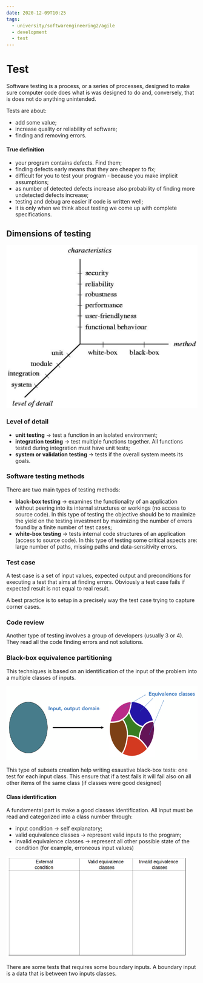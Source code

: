 ```yaml
---
date: 2020-12-09T10:25
tags:
  - university/softwarengineering2/agile
  - development
  - test
---
```


# Test
Software testing is a process, or a series of processes, designed to make sure computer code does what is was designed to do and, conversely, that is does not do anything  unintended.

Tests are about:

* add some value;
* increase quality or reliability of software;
* finding and removing errors.

#### True definition

* your program contains defects. Find them;
* finding defects early means that they are cheaper to fix;
* difficult for you to test your program - because you make implicit assumptions;
* as number of detected defects increase also probability of finding more undetected defects increase;
* testing and debug are easier if code is written well;
* it is only when we think about testing we come up with complete specifications.

## Dimensions of testing

![Testing dimensions](./static/testingDimensions.png)

### Level of detail

* __unit testing__ → test a function in an isolated environment;
* __integration testing__ → test multiple functions together. All functions tested during integration must have unit tests;
* __system or validation testing__ → tests if the overall system meets its goals.

### Software testing methods
There are two main types of testing methods:

* __black-box testing__ → examines the functionality of an application without peering into its internal structures or workings (no access to source code). In this type of testing the objective should be to maximize the yield on the testing investment by maximizing the number of errors found by a finite number of test cases;
* __white-box testing__ → tests internal code structures of an application (access to source code). In this type of testing some critical aspects are: large number of paths, missing paths and data-sensitivity errors.

### Test case
A test case is a set of input values, expected output and preconditions for executing a test that aims at finding errors. Obviously a test case fails if expected result is not equal to real result.

A best practice is to setup in a precisely way the test case trying to capture corner cases.

### Code review
Another type of testing involves a group of developers (usually 3 or 4). They read all the code finding errors and not solutions.

### Black-box equivalence partitioning
This techniques is based on an identification of the input of the problem into a multiple classes of inputs.

![Equiv. partitioning](./static/equivalencePartitioning.png)

This type of subsets creation help writing esaustive black-box tests: one test for each input class. This ensure that if a test fails it will fail also on all other items of the same class (if classes were good designed)

#### Class identification
A fundamental part is make a good classes identification. All input must be read and categorized into a class number through:

* input condition → self explanatory;
* valid equivalence classes → represent valid inputs to the program;
* invalid equivalence classes → represent all other possible state of the condition (for example, erroneous input values)

![Equiv. partitioning table](./static/equivPartTable.png)

There are some tests that requires some boundary inputs. A boundary input is a data that is between two inputs classes.
